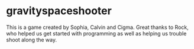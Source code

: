 # gravityspaceshooter
This is a game created by Sophia, Calvin and Cigma. Great thanks to Rock, who helped us get started with programming as well as helping us trouble shoot along the way.
